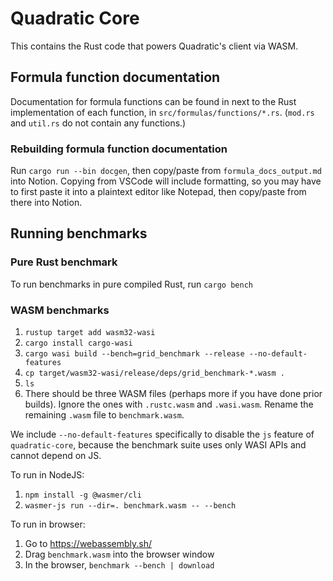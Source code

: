 # Quadratic Core

This contains the Rust code that powers Quadratic's client via WASM.

## Formula function documentation

Documentation for formula functions can be found in next to the Rust implementation of each function, in `src/formulas/functions/*.rs`. (`mod.rs` and `util.rs` do not contain any functions.)

### Rebuilding formula function documentation

Run `cargo run --bin docgen`, then copy/paste from `formula_docs_output.md` into Notion. Copying from VSCode will include formatting, so you may have to first paste it into a plaintext editor like Notepad, then copy/paste from there into Notion.

## Running benchmarks

### Pure Rust benchmark

To run benchmarks in pure compiled Rust, run `cargo bench`

### WASM benchmarks

1. `rustup target add wasm32-wasi`
2. `cargo install cargo-wasi`
3. `cargo wasi build --bench=grid_benchmark --release --no-default-features`
4. ``cp target/wasm32-wasi/release/deps/grid_benchmark-*.wasm .``
5. `ls`
6. There should be three WASM files (perhaps more if you have done prior builds). Ignore the ones with `.rustc.wasm` and `.wasi.wasm`. Rename the remaining `.wasm` file to `benchmark.wasm`.

We include `--no-default-features` specifically to disable the `js` feature of `quadratic-core`, because the benchmark suite uses only WASI APIs and cannot depend on JS.

To run in NodeJS:

1. `npm install -g @wasmer/cli`
2. `wasmer-js run --dir=. benchmark.wasm -- --bench`

To run in browser:

1. Go to <https://webassembly.sh/>
2. Drag `benchmark.wasm` into the browser window
3. In the browser, `benchmark --bench | download`
